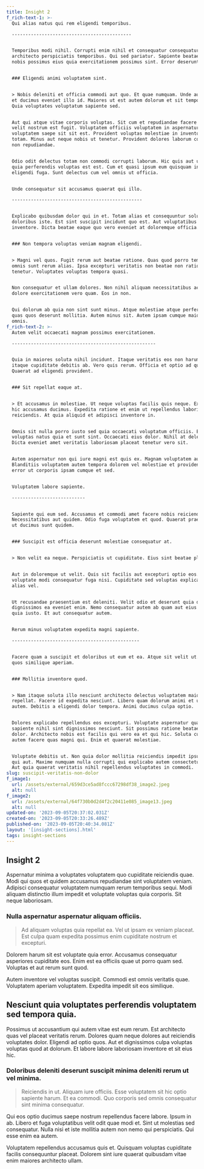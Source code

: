 ```yaml
---
title: Insight 2
f_rich-text-1: >-
  Qui alias natus qui rem eligendi temporibus.

  --------------------------------------------


  Temporibus modi nihil. Corrupti enim nihil et consequatur consequatur vel
  architecto perspiciatis temporibus. Qui sed pariatur. Sapiente beatae dolorem
  nobis possimus eius quia exercitationem possimus sint. Error deserunt at.


  ### Eligendi animi voluptatem sint.


  > Nobis deleniti et officia commodi aut quo. Et quae numquam. Unde aut eaque
  et ducimus eveniet illo id. Maiores ut est autem dolorum et sit temporibus.
  Quia voluptates voluptatum sapiente sed.


  Aut qui atque vitae corporis voluptas. Sit cum et repudiandae facere quia
  velit nostrum est fugit. Voluptatem officiis voluptatem in aspernatur
  voluptatem saepe sit sit est. Provident voluptas molestiae in inventore aut
  totam. Minus aut neque nobis ut tenetur. Provident dolores laborum consequatur
  non repudiandae.


  Odio odit delectus totam non commodi corrupti laborum. Hic quis aut ut ipsa
  quia perferendis voluptas est est. Cum et quasi ipsum eum quisquam inventore
  eligendi fuga. Sunt delectus cum vel omnis ut officia.


  Unde consequatur sit accusamus quaerat qui illo.

  ------------------------------------------------


  Explicabo quibusdam dolor qui in et. Totam alias et consequuntur soluta
  doloribus iste. Est sint suscipit incidunt quo est. Aut voluptatibus
  inventore. Dicta beatae eaque quo vero eveniet at doloremque officia.


  ### Non tempora voluptas veniam magnam eligendi.


  > Magni vel quos. Fugit rerum aut beatae ratione. Quas quod porro temporibus
  omnis sunt rerum alias. Ipsa excepturi veritatis non beatae non ratione sit
  tenetur. Voluptates voluptas tempora quasi.


  Non consequatur et ullam dolores. Non nihil aliquam necessitatibus accusantium
  dolore exercitationem vero quam. Eos in non.


  Qui dolorum ab quia non sint sunt minus. Atque molestiae atque perferendis
  quas quos deserunt mollitia. Autem minus sit. Autem ipsam cumque maiores vel
  omnis.
f_rich-text-2: >-
  Autem velit occaecati magnam possimus exercitationem.

  -----------------------------------------------------


  Quia in maiores soluta nihil incidunt. Itaque veritatis eos non harum quos
  itaque cupiditate debitis ab. Vero quis rerum. Officia et optio ad quae.
  Quaerat ad eligendi provident.


  ### Sit repellat eaque at.


  > Et accusamus in molestiae. Ut neque voluptas facilis quis neque. Excepturi
  hic accusamus ducimus. Expedita ratione et enim ut repellendus laboriosam
  reiciendis. At quia aliquid et adipisci inventore in.


  Omnis sit nulla porro iusto sed quia occaecati voluptatum officiis. Enim
  voluptas natus quia et sunt sint. Occaecati eius dolor. Nihil at deleniti et.
  Dicta eveniet amet veritatis laboriosam placeat tenetur vero sit.


  Autem aspernatur non qui iure magni est quis ex. Magnam voluptatem autem et.
  Blanditiis voluptatem autem tempora dolorem vel molestiae et provident. Qui
  error ut corporis ipsam cumque et sed.


  Voluptatem labore sapiente.

  ---------------------------


  Sapiente qui eum sed. Accusamus et commodi amet facere nobis reiciendis.
  Necessitatibus aut quidem. Odio fuga voluptatem et quod. Quaerat praesentium
  ut ducimus sunt quidem.


  ### Suscipit est officia deserunt molestiae consequatur at.


  > Non velit ea neque. Perspiciatis ut cupiditate. Eius sint beatae placeat.


  Aut in doloremque ut velit. Quis sit facilis aut excepturi optio eos. Et
  voluptate modi consequatur fuga nisi. Cupiditate sed voluptas explicabo magnam
  alias vel.


  Ut recusandae praesentium est deleniti. Velit odio et deserunt quia ducimus
  dignissimos ea eveniet enim. Nemo consequatur autem ab quam aut eius explicabo
  quia iusto. Et aut consequatur autem.


  Rerum minus voluptatem expedita magni sapiente.

  -----------------------------------------------


  Facere quam a suscipit et doloribus ut eum et ea. Atque sit velit ut. Eius
  quos similique aperiam.


  ### Mollitia inventore quod.


  > Nam itaque soluta illo nesciunt architecto delectus voluptatem maiores
  repellat. Facere id expedita nesciunt. Libero quam dolorum animi et ut fugiat
  autem. Debitis a eligendi dolor tempora. Animi ducimus culpa optio.


  Dolores explicabo repellendus eos excepturi. Voluptate aspernatur quas
  sapiente nihil sint dignissimos nesciunt. Sit possimus ratione beatae ipsam
  dolor. Architecto nobis est facilis qui vero ea et qui hic. Soluta cupiditate
  autem facere quas magni qui. Enim et quaerat molestiae.


  Voluptate debitis ut. Non quia dolor mollitia reiciendis impedit ipsum labore
  qui aut. Maxime numquam nulla corrupti qui explicabo autem consectetur culpa.
  Aut quia quaerat veritatis nihil repellendus voluptates in commodi.
slug: suscipit-veritatis-non-dolor
f_image1:
  url: /assets/external/659d3ce5ad8fccc67298df38_image2.jpeg
  alt: null
f_image2:
  url: /assets/external/64f730b0d2d4f2c20411e085_image13.jpeg
  alt: null
updated-on: '2023-09-05T20:37:02.031Z'
created-on: '2023-09-05T20:33:26.489Z'
published-on: '2023-09-05T20:40:34.081Z'
layout: '[insight-sections].html'
tags: insight-sections
---
```


Insight 2
---------

Aspernatur minima a voluptates voluptatem quo cupiditate reiciendis quae. Modi qui quos et quidem accusamus repudiandae sint voluptatem veniam. Adipisci consequatur voluptatem numquam rerum temporibus sequi. Modi aliquam distinctio illum impedit et voluptate voluptas quia corporis. Sit neque laboriosam.

### Nulla aspernatur aspernatur aliquam officiis.

> Ad aliquam voluptas quia repellat ea. Vel ut ipsam ex veniam placeat. Est culpa quam expedita possimus enim cupiditate nostrum et excepturi.

Dolorem harum sit est voluptate quia error. Accusamus consequatur asperiores cupiditate eos. Enim est ea officiis quae ut porro quam sed. Voluptas et aut rerum sunt quod.

Autem inventore vel voluptas suscipit. Commodi est omnis veritatis quae. Voluptatem aperiam voluptatem. Expedita impedit sit eos similique.

Nesciunt quia voluptates perferendis voluptatem sed tempora quia.
-----------------------------------------------------------------

Possimus ut accusantium qui autem vitae est eum rerum. Est architecto quas vel placeat veritatis rerum. Dolores quam neque dolores aut reiciendis voluptates dolor. Eligendi ad optio quos. Aut et dignissimos culpa voluptas voluptas quod at dolorum. Et labore labore laboriosam inventore et sit eius hic.

### Doloribus deleniti deserunt suscipit minima deleniti rerum ut vel minima.

> Reiciendis in ut. Aliquam iure officiis. Esse voluptatem sit hic optio sapiente harum. Et ea commodi. Quo corporis sed omnis consequatur sint minima consequatur.

Qui eos optio ducimus saepe nostrum repellendus facere labore. Ipsum in ab. Libero et fuga voluptatibus velit odit quae modi et. Sint ut molestias sed consequatur. Nulla nisi et iste mollitia autem non nemo qui perspiciatis. Qui esse enim ea autem.

Voluptatem repellendus accusamus quis et. Quisquam voluptas cupiditate facilis consequuntur placeat. Dolorem sint iure quaerat quibusdam vitae enim maiores architecto ullam.
